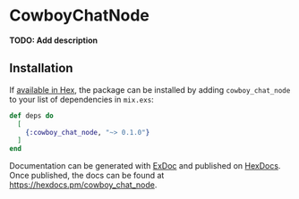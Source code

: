 # CowboyChatNode

**TODO: Add description**

## Installation

If [available in Hex](https://hex.pm/docs/publish), the package can be installed
by adding `cowboy_chat_node` to your list of dependencies in `mix.exs`:

```elixir
def deps do
  [
    {:cowboy_chat_node, "~> 0.1.0"}
  ]
end
```

Documentation can be generated with [ExDoc](https://github.com/elixir-lang/ex_doc)
and published on [HexDocs](https://hexdocs.pm). Once published, the docs can
be found at <https://hexdocs.pm/cowboy_chat_node>.

